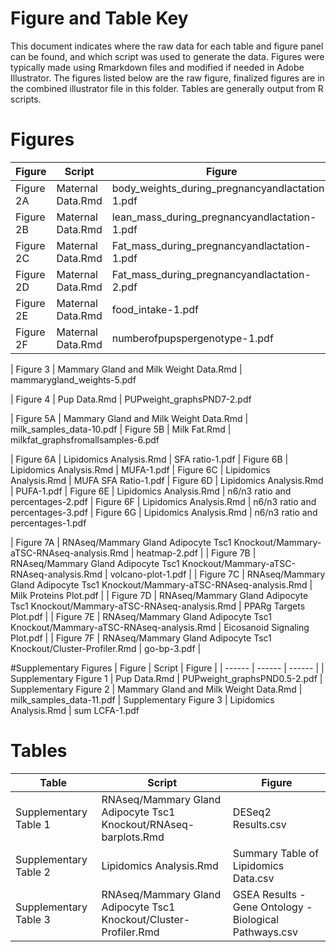 Figure and Table Key
====================

This document indicates where the raw data for each table and figure panel can be found, and which script was used to generate the data.  Figures were typically made using Rmarkdown files and modified if needed in Adobe Illustrator.  The figures listed below are the raw figure, finalized figures are in the combined illustrator file in this folder.  Tables are generally output from R scripts.

# Figures

| Figure | Script | Figure |
| ------ | ------ | ------ |
| Figure 2A | Maternal Data.Rmd | body_weights_during_pregnancyandlactation-1.pdf
| Figure 2B | Maternal Data.Rmd | lean_mass_during_pregnancyandlactation-1.pdf
| Figure 2C | Maternal Data.Rmd | Fat_mass_during_pregnancyandlactation-1.pdf
| Figure 2D | Maternal Data.Rmd | Fat_mass_during_pregnancyandlactation-2.pdf
| Figure 2E | Maternal Data.Rmd | food_intake-1.pdf
| Figure 2F | Maternal Data.Rmd | numberofpupspergenotype-1.pdf

| Figure 3 | Mammary Gland and Milk Weight Data.Rmd | mammarygland_weights-5.pdf

| Figure 4 | Pup Data.Rmd | PUPweight_graphsPND7-2.pdf

| Figure 5A | Mammary Gland and Milk Weight Data.Rmd | milk_samples_data-10.pdf
| Figure 5B | Milk Fat.Rmd | milkfat_graphsfromallsamples-6.pdf


| Figure 6A | Lipidomics Analysis.Rmd | SFA ratio-1.pdf
| Figure 6B | Lipidomics Analysis.Rmd | MUFA-1.pdf
| Figure 6C | Lipidomics Analysis.Rmd | MUFA SFA Ratio-1.pdf
| Figure 6D | Lipidomics Analysis.Rmd | PUFA-1.pdf
| Figure 6E | Lipidomics Analysis.Rmd | n6/n3 ratio and percentages-2.pdf
| Figure 6F | Lipidomics Analysis.Rmd | n6/n3 ratio and percentages-3.pdf
| Figure 6G | Lipidomics Analysis.Rmd | n6/n3 ratio and percentages-1.pdf


| Figure 7A | RNAseq/Mammary Gland Adipocyte Tsc1 Knockout/Mammary-aTSC-RNAseq-analysis.Rmd | heatmap-2.pdf |
| Figure 7B | RNAseq/Mammary Gland Adipocyte Tsc1 Knockout/Mammary-aTSC-RNAseq-analysis.Rmd | volcano-plot-1.pdf |
| Figure 7C | RNAseq/Mammary Gland Adipocyte Tsc1 Knockout/Mammary-aTSC-RNAseq-analysis.Rmd | Milk Proteins Plot.pdf |
| Figure 7D | RNAseq/Mammary Gland Adipocyte Tsc1 Knockout/Mammary-aTSC-RNAseq-analysis.Rmd | PPARg Targets Plot.pdf |
| Figure 7E | RNAseq/Mammary Gland Adipocyte Tsc1 Knockout/Mammary-aTSC-RNAseq-analysis.Rmd | Eicosanoid Signaling Plot.pdf |
| Figure 7F | RNAseq/Mammary Gland Adipocyte Tsc1 Knockout/Cluster-Profiler.Rmd | go-bp-3.pdf |

#Supplementary Figures
| Figure | Script | Figure |
| ------ | ------ | ------ |
| Supplementary Figure 1 | Pup Data.Rmd | PUPweight_graphsPND0.5-2.pdf
| Supplementary Figure 2 | Mammary Gland and Milk Weight Data.Rmd | milk_samples_data-11.pdf
| Supplementary Figure 3 | Lipidomics Analysis.Rmd | sum LCFA-1.pdf


# Tables 

| Table | Script | Figure |
| ------ | ------ | ------ |
| Supplementary Table 1 | RNAseq/Mammary Gland Adipocyte Tsc1 Knockout/RNAseq-barplots.Rmd | DESeq2 Results.csv|
| Supplementary Table 2 | Lipidomics Analysis.Rmd | Summary Table of Lipidomics Data.csv|
| Supplementary Table 3 | RNAseq/Mammary Gland Adipocyte Tsc1 Knockout/Cluster-Profiler.Rmd | GSEA Results - Gene Ontology - Biological Pathways.csv|
